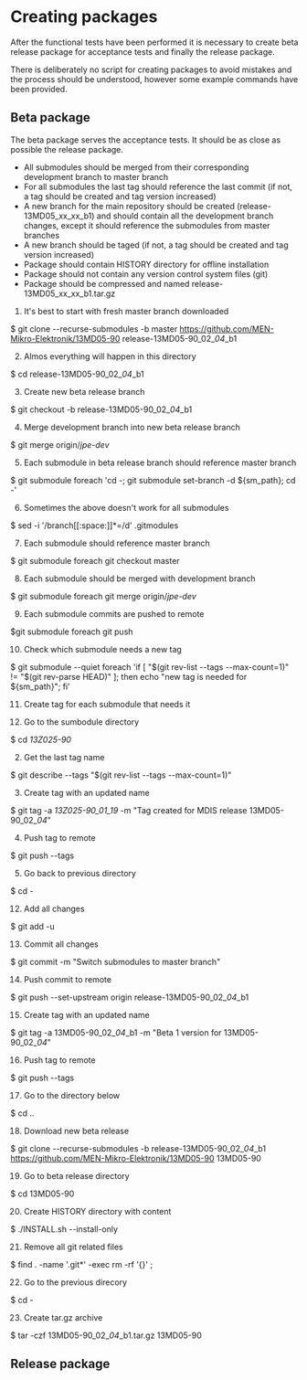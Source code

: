 # Creating packages

After the functional tests have been performed it is necessary to create beta release package for acceptance tests and finally the release package.

There is deliberately no script for creating packages to avoid mistakes and the process should be understood, however some example commands have been provided.

## Beta package

The beta package serves the acceptance tests. It should be as close as possible the release package.

- All submodules should be merged from their corresponding development branch to master branch
- For all submodules the last tag should reference the last commit (if not, a tag should be created and tag version increased)
- A new branch for the main repository should be created (release-13MD05_xx_xx_b1) and should contain all the development branch changes, except it should reference the submodules from master branches
- A new branch should be taged (if not, a tag should be created and tag version increased)
- Package should contain HISTORY directory for offline installation
- Package should not contain any version control system files (git)
- Package should be compressed and named release-13MD05_xx_xx_b1.tar.gz




1. It's best to start with fresh master branch downloaded

$ git clone --recurse-submodules -b master https://github.com/MEN-Mikro-Elektronik/13MD05-90 release-13MD05-90_02\_*04*\_b1

2. Almos everything will happen in this directory

$ cd release-13MD05-90_02\_*04*\_b1

3. Create new beta release branch

$ git checkout -b release-13MD05-90_02\_*04*\_b1

4. Merge development branch into new beta release branch

$ git merge origin/*jpe-dev*

5. Each submodule in beta release branch should reference master branch

$ git submodule foreach 'cd -; git submodule set-branch -d ${sm_path}; cd -'

6. Sometimes the above doesn't work for all submodules

$ sed -i '/branch[[:space:]]*=/d' .gitmodules

7. Each submodule should reference master branch

$ git submodule foreach git checkout master

8. Each submodule should be merged with development branch

$ git submodule foreach git merge origin/*jpe-dev*

9. Each submodule commits are pushed to remote

$git submodule foreach git push

10. Check which submodule needs a new tag

$ git submodule --quiet foreach 'if [ "$(git rev-list --tags --max-count=1)" != "$(git rev-parse HEAD)" ]; then echo "new tag is needed for ${sm_path}"; fi' 

11. Create tag for each submodule that needs it



1. Go to the sumbodule directory

$ cd *13Z025-90*

2. Get the last tag name

$ git describe --tags "$(git rev-list --tags --max-count=1)"

3. Create tag with an updated name

$ git tag -a *13Z025-90_01_19* -m "Tag created for MDIS release 13MD05-90_02_*04*"

4. Push tag to remote

$ git push --tags

5. Go back to previous directory

$ cd -



12. Add all changes

$ git add -u

13. Commit all changes

$ git commit -m "Switch submodules to master branch"

14. Push commit to remote

$ git push --set-upstream origin release-13MD05-90_02\_*04*\_b1

15. Create tag with an updated name

$ git tag -a 13MD05-90_02\_*04*\_b1 -m "Beta 1 version for 13MD05-90_02\_*04*"

16. Push tag to remote

$ git push --tags

17. Go to the directory below

$ cd ..

18. Download new beta release

$ git clone --recurse-submodules -b release-13MD05-90_02\_*04*\_b1 https://github.com/MEN-Mikro-Elektronik/13MD05-90 13MD05-90

19. Go to beta release directory

$ cd 13MD05-90

20. Create HISTORY directory with content

$ ./INSTALL.sh --install-only

21. Remove all git related files

$ find . -name '.git*' -exec rm -rf '{}' \;

22. Go to the previous direcory

$ cd -

23. Create tar.gz archive

$ tar -czf 13MD05-90_02\_*04*\_b1.tar.gz 13MD05-90

## Release package
